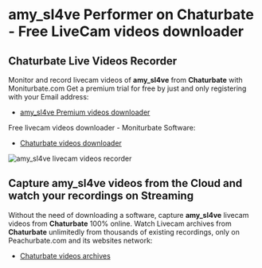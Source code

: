 # amy_sl4ve Performer on Chaturbate - Free LiveCam videos downloader

## Chaturbate Live Videos Recorder

Monitor and record livecam videos of **amy_sl4ve** from **Chaturbate** with Moniturbate.com
Get a premium trial for free by just and only registering with your Email address:
* [amy_sl4ve Premium videos downloader](https://moniturbate.com/request-demo-licence-key.html)

Free livecam videos downloader - Moniturbate Software:
* [Chaturbate videos downloader](https://moniturbate.com/moniturbate-download-software.html)

![amy_sl4ve livecam videos recorder](https://peachurnet.com/templates/moniturbate-software.png)


## Capture amy_sl4ve videos from the Cloud and watch your recordings on Streaming

Without the need of downloading a software, capture **amy_sl4ve** livecam videos from **Chaturbate** 100% online.
Watch Livecam archives from **Chaturbate** unlimitedly from thousands of existing recordings, only on Peachurbate.com and its websites network:
* [Chaturbate videos archives](https://peachurnet.com/)